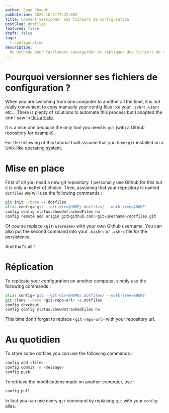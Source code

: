 ```yaml
---
author: Jean Chaput
pubDatetime: 2023-10-21T7:22:00Z
title: Comment versionner ses fichiers de configuration
postSlug: dotfiles
featured: false
draft: false
tags:
  - configuration
description:
  Ma méthode pour facilement sauvegarder et répliquer des fichiers de configuration sous Linux.
---
```


# Pourquoi versionner ses fichiers de configuration ?

When you are switching from one computer to another all the time, it is not really convenient to copy manually your config files like your `.zshrc`, `vimrc` etc... There is plenty of solutions to automate this process but I adopted the one I saw in [this article](https://www.atlassian.com/git/tutorials/dotfiles).

It is a nice one because the only tool you need is `git` (with a Github repository for example).

For the following of this tutorial I will assume that you have `git` installed on a Unix-like operating system.

# Mise en place

First of all you nead a new git repository. I personally use Github for this but it is only a matter of choice.
Then, assuming that your repository is named `dotfiles` we will use the following commands :

```sh
git init --bare ~/.dotfiles
alias config='git --git-dir=$HOME/.dotfiles/ --work-tree=$HOME'
config config status.showUntrackedFiles no
config remote add origin git@github.com:<git-username>/dotfiles.git
```

Of course replace `<git-username>` with your own Github username. You can also put the second command into your `.bashrc` or `.zshrc` file for the persistence.

And that's all !

# Réplication

To replicate your configuration on another computer, simply use the following commands :

```sh
alias config='git --git-dir=$HOME/.dotfiles/ --work-tree=$HOME'
git clone --bare <git-repo-url> ~/.dotfiles
config checkout
config config status.showUntrackedFiles no
```

This time don't forget to replace `<git-repo-url>` with your repository url.

# Au quotidien

To store some dotfiles you can use the following commands :

```sh
config add <file>
config commit -m <message>
config push
```

To retrieve the modifications made on another computer, use :

```sh
config pull
```

In fact you can use every `git` command by replacing `git` with your `config` alias.